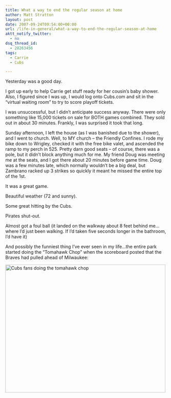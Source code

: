 ```yaml
---
title: What a way to end the regular season at home
author: Matt Stratton
layout: post
date: 2007-09-24T09:54:00+00:00
url: /life-in-general/what-a-way-to-end-the-regular-season-at-home
aktt_notify_twitter:
  - no
dsq_thread_id:
  - 28263456
tags:
  - Carrie
  - Cubs

---
```

Yesterday was a good day.

I got up early to help Carrie get stuff ready for her cousin&#8217;s baby shower. Also, I figured since I was up, I would log onto Cubs.com and sit in the &#8220;virtual waiting room&#8221; to try to score playoff tickets.

I was unsuccessful, but I didn&#8217;t anticipate success anyway. There were only something like 15,000 tickets on sale for BOTH games combined. They sold out in about 30 minutes. Frankly, I was surprised it took that long.

Sunday afternoon, I left the house (as I was banished due to the shower), and I went to church. Well, to MY church &#8211; the Friendly Confines. I rode my bike down to Wrigley, checked it with the free bike valet, and ascended the ramp to my perch in 525. Pretty darn good seats &#8211; of course, there was a pole, but it didn&#8217;t block anything much for me. My friend Doug was meeting me at the seats, and I got there about 20 minutes before game time. Doug was a few minutes late, which normally wouldn&#8217;t be a big deal, but Zambrano racked up 3 strikes so quickly it meant he missed the entire top of the 1st.

It was a great game.

Beautiful weather (72 and sunny).
  
Some great hitting by the Cubs.
  
Pirates shut-out.
  
Almost got a foul ball (it landed on the walkway about 8 feet behind me&#8230;where I&#8217;d just been walking. If I&#8217;d taken five seconds longer in the bathroom, I&#8217;d have it)

And possibly the funniest thing I&#8217;ve ever seen in my life&#8230;the entire park started doing the &#8220;Tomahawk Chop&#8221; when the scoreboard posted that the Braves had pulled ahead of Milwaukee:

[<img title="Cubs fans doing the tomahawk chop" src="https://static.flickr.com/1203/1433033022_81bca333ee.jpg" alt="Cubs fans doing the tomahawk chop" width="500" height="400" />][1]

 [1]: https://www.flickr.com/photo.gne?id=1433033022 "Cubs fans doing the tomahawk chop"
